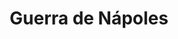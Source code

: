 ﻿---
title: "Guerra de Nápoles"
permalink: periodes_329.html
layout: periode
dataInici: 1501
dataFi: 1504
sidebar: periodes
pares:
  - id: 326
    title: "Guerras Italianas"
    dataInici: "(1494)"
    dataFi: "(1559)"

fills:
  - id: 254
    title: "Batalla de Ceriñola"
    dataInici: "(1503-04-28)"

  - id: 586
    title: "Batalla del Garellano"
    dataInici: "(1503-12-28)"
    dataFi: "(1503-12-29)"

jocsPrincipals:
jocsEscenaris:
jocsEpoca:
jocsEpocaEscenaris:
---
